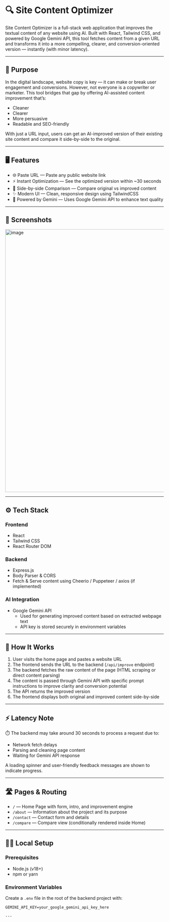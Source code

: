 # 🔍 Site Content Optimizer

Site Content Optimizer is a full-stack web application that improves the textual content of any website using AI. Built with React, Tailwind CSS, and powered by Google Gemini API, this tool fetches content from a given URL and transforms it into a more compelling, clearer, and conversion-oriented version — instantly (with minor latency).

---

## 🚀 Purpose

In the digital landscape, website copy is key — it can make or break user engagement and conversions. However, not everyone is a copywriter or marketer. This tool bridges that gap by offering AI-assisted content improvement that’s:

- Cleaner  
- Clearer  
- More persuasive  
- Readable and SEO-friendly  

With just a URL input, users can get an AI-improved version of their existing site content and compare it side-by-side to the original.

---

## 🖥️ Features

- 🌐 Paste URL — Paste any public website link  
- ⚡ Instant Optimization — See the optimized version within ~30 seconds  
- 🔁 Side-by-side Comparison — Compare original vs improved content  
- ✨ Modern UI — Clean, responsive design using TailwindCSS  
- 🧠 Powered by Gemini — Uses Google Gemini API to enhance text quality  

---

## 📸 Screenshots

<img width="1919" height="833" alt="image" src="https://github.com/user-attachments/assets/080d014b-e617-48e1-8748-91b837f3a9d9" />


---

## ⚙️ Tech Stack

### Frontend

- React  
- Tailwind CSS  
- React Router DOM  

### Backend

- Express.js  
- Body Parser & CORS  
- Fetch & Serve content using Cheerio / Puppeteer / axios (if implemented)  

### AI Integration

- Google Gemini API  
  - Used for generating improved content based on extracted webpage text  
  - API key is stored securely in environment variables  

---

## 🧪 How It Works

1. User visits the home page and pastes a website URL  
2. The frontend sends the URL to the backend (`/api/improve` endpoint)  
3. The backend fetches the raw content of the page (HTML scraping or direct content parsing)  
4. The content is passed through Gemini API with specific prompt instructions to improve clarity and conversion potential  
5. The API returns the improved version  
6. The frontend displays both original and improved content side-by-side  

---

## ⚡ Latency Note

⏱️ The backend may take around 30 seconds to process a request due to:

- Network fetch delays  
- Parsing and cleaning page content  
- Waiting for Gemini API response  

A loading spinner and user-friendly feedback messages are shown to indicate progress.

---

## 🛣️ Pages & Routing

- `/` — Home Page with form, intro, and improvement engine  
- `/about` — Information about the project and its purpose  
- `/contact` — Contact form and details  
- `/compare` — Compare view (conditionally rendered inside Home)  

---

## 🧑‍💻 Local Setup

### Prerequisites

- Node.js (v18+)  
- npm or yarn  

### Environment Variables

Create a `.env` file in the root of the backend project with:

```env
GEMINI_API_KEY=your_google_gemini_api_key_here

---



